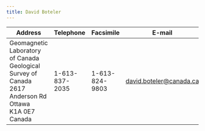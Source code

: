 ```yaml
---
title: David Boteler
---
```


| Address | Telephone | Facsimile | E-mail |
|---------------------------|-----------|-----------|--------|
Geomagnetic Laboratory of Canada <br> Geological Survey of Canada <br> 2617 Anderson Rd <br> Ottawa <br> K1A 0E7 <br> Canada|1-613-837-2035|	1-613-824-9803|	david.boteler@canada.ca|
